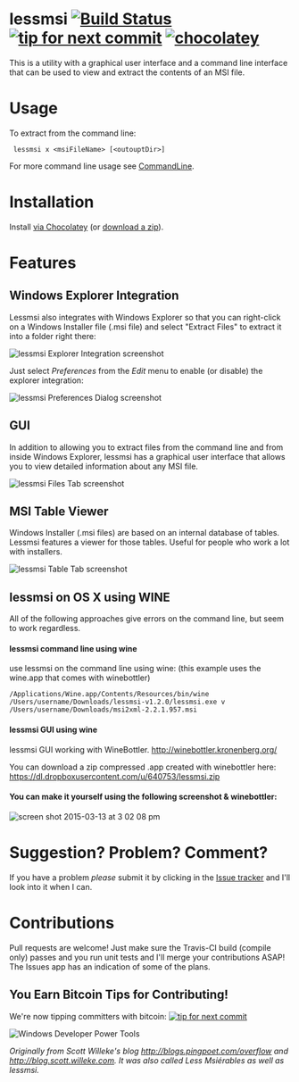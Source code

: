 lessmsi [![Build Status](https://ci.appveyor.com/api/projects/status/github/activescott/lessmsi?branch=master&svg=true)](https://ci.appveyor.com/project/activescott/lessmsi) [![tip for next commit](http://tip4commit.com/projects/316.svg)](http://tip4commit.com/projects/316) [![chocolatey](https://img.shields.io/chocolatey/v/lessmsi.svg?maxAge=2592000)](https://chocolatey.org/packages/lessmsi)
========

This is a utility with a graphical user interface and a command line interface that can be used to view and extract the contents of an MSI file. 

Usage
========
To extract from the command line:

     lessmsi x <msiFileName> [<outouptDir>]

For more command line usage see [CommandLine](https://github.com/activescott/lessmsi/wiki/Command-Line).

Installation
========
Install [via Chocolatey](https://chocolatey.org/packages/lessmsi) (or [download a zip](https://github.com/activescott/lessmsi/releases/latest)).

Features
==========
Windows Explorer Integration
-----
Lessmsi also integrates with Windows Explorer so that you can right-click on a Windows Installer file (.msi file) and select "Extract Files" to extract it into a folder right there:

![lessmsi Explorer Integration screenshot](https://raw.github.com/activescott/lessmsi/master/misc/screenshot-explorerintegration.png)



Just select _Preferences_ from the _Edit_ menu to enable (or disable) the explorer integration:

![lessmsi Preferences Dialog screenshot](https://raw.github.com/activescott/lessmsi/master/misc/screenshot-preferences.png)


GUI
-----
In addition to allowing you to extract files from the command line and from inside Windows Explorer, lessmsi has a graphical user interface that allows you to view detailed information about any MSI file. 

![lessmsi Files Tab screenshot](https://raw.github.com/activescott/lessmsi/master/misc/screenshot-filestab.png)


MSI Table Viewer
-----
Windows Installer (.msi files) are based on an internal database of tables. Lessmsi features a viewer for those tables. Useful for people who work a lot with installers.

![lessmsi Table Tab screenshot](https://raw.github.com/activescott/lessmsi/master/misc/screenshot-tabletab.png)


lessmsi on OS X using WINE
-----

All of the following approaches give errors on the command line, but seem to work regardless.

#### lessmsi command line using wine
use lessmsi on the command line using wine: (this example uses the wine.app that comes with winebottler)

    /Applications/Wine.app/Contents/Resources/bin/wine /Users/username/Downloads/lessmsi-v1.2.0/lessmsi.exe v /Users/username/Downloads/msi2xml-2.2.1.957.msi 

#### lessmsi GUI using wine

lessmsi GUI working with WineBottler.  http://winebottler.kronenberg.org/

You can download a zip compressed .app created with winebottler here:  https://dl.dropboxusercontent.com/u/640753/lessmsi.zip

#### You can make it yourself using the following screenshot & winebottler:
![screen shot 2015-03-13 at 3 02 08 pm](https://cloud.githubusercontent.com/assets/2439367/6645360/4f9a462e-c992-11e4-8e02-a161096e3699.png)


Suggestion? Problem? Comment?
=====
If you have a problem *please* submit it by clicking in the [Issue tracker](https://github.com/activescott/lessmsi/issues) and I'll look into it when I can.

Contributions
=====
Pull requests are welcome! Just make sure the Travis-CI build (compile only) passes and you run unit tests and I'll merge your contributions ASAP! The Issues app has an indication of some of the plans.

You Earn Bitcoin Tips for Contributing!
-----
We're now tipping committers with bitcoin: [![tip for next commit](http://tip4commit.com/projects/316.svg)](http://tip4commit.com/projects/316)

![Windows Developer Power Tools](http://www.windevpowertools.com/images/wdpt1.gif)


*Originally from Scott Willeke's blog http://blogs.pingpoet.com/overflow and http://blog.scott.willeke.com. It was also called Less Msiérables as well as lessmsi.*
